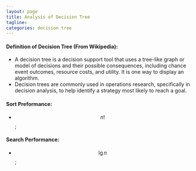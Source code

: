 ```yaml
---
layout: page
title: Analysis of Decision Tree
tagline:
categories: decision tree
---
```




#### Definition of Decision Tree (From Wikipedia):
- A decision tree is a decision support tool that uses a tree-like graph or model of decisions and their possible consequences, including chance event outcomes, resource costs, and utility. It is one way to display an algorithm.
- Decision trees are commonly used in operations research, specifically in decision analysis, to help identify a strategy most likely to reach a goal.

#### Sort Preformance:
- $$ n! $$ ;

#### Search Performance:
- $$ \lg n $$ ;
